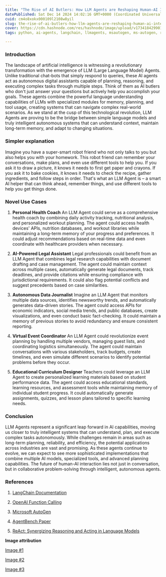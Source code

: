 ```yaml
---
title: "The Rise of AI Butlers: How LLM Agents are Reshaping Human-AI Interaction"
datePublished: Sat Dec 14 2024 14:02:16 GMT+0000 (Coordinated Universal Time)
cuid: cm4o8xokx000109l2108w8yil
slug: the-rise-of-ai-butlers-how-llm-agents-are-reshaping-human-ai-interaction
cover: https://cdn.hashnode.com/res/hashnode/image/upload/v1734184299012/f0dfd55c-02d4-4c09-a8e1-47e331f04875.png
tags: python, ai-agents, langchain, llmagents, msautogen, ms-autogen, react-agents, agentbench

---
```


### Introduction

The landscape of artificial intelligence is witnessing a revolutionary transformation with the emergence of LLM (Large Language Model) Agents. Unlike traditional chat-bots that simply respond to queries, these AI agents act as autonomous digital assistants capable of planning, reasoning, and executing complex tasks through multiple steps. Think of them as AI butlers who don't just answer your questions but actively help you accomplish your goals. These agents combine the powerful language understanding capabilities of LLMs with specialized modules for memory, planning, and tool usage, creating systems that can navigate complex real-world scenarios. As we stand at the cusp of this technological revolution, LLM Agents are proving to be the bridge between simple language models and truly intelligent autonomous systems that can understand context, maintain long-term memory, and adapt to changing situations.

### Simpler explanation

Imagine you have a super-smart robot friend who not only talks to you but also helps you with your homework. This robot friend can remember your conversations, make plans, and even use different tools to help you. If you ask it to draw a picture, it knows it needs to first get paper and crayons. If you ask it to bake cookies, it knows it needs to check the recipe, gather ingredients, and follow steps in order. That's what an LLM Agent is – a smart AI helper that can think ahead, remember things, and use different tools to help you get things done.

### Novel Use Cases

1. **Personal Health Coach** An LLM Agent could serve as a comprehensive health coach by combining daily activity tracking, nutritional analysis, and personalized workout planning. The agent could access health devices' APIs, nutrition databases, and workout libraries while maintaining a long-term memory of your progress and preferences. It could adjust recommendations based on real-time data and even coordinate with healthcare providers when necessary.
    
2. **AI-Powered Legal Assistant** Legal professionals could benefit from an LLM Agent that combines legal research capabilities with document drafting and case management. The agent could maintain context across multiple cases, automatically generate legal documents, track deadlines, and provide citations while ensuring compliance with jurisdictional requirements. It could also flag potential conflicts and suggest precedents based on case similarities.
    
3. **Autonomous Data Journalist** Imagine an LLM Agent that monitors multiple data sources, identifies newsworthy trends, and automatically generates data-driven stories. The agent could access APIs for economic indicators, social media trends, and public databases, create visualizations, and even conduct basic fact-checking. It could maintain a memory of previous stories to avoid redundancy and ensure consistent reporting.
    
4. **Virtual Event Coordinator** An LLM Agent could revolutionize event planning by handling multiple vendors, managing guest lists, and coordinating logistics simultaneously. The agent could maintain conversations with various stakeholders, track budgets, create timelines, and even simulate different scenarios to identify potential problems before they occur.
    
5. **Educational Curriculum Designer** Teachers could leverage an LLM Agent to create personalized learning materials based on student performance data. The agent could access educational standards, learning resources, and assessment tools while maintaining memory of individual student progress. It could automatically generate assignments, quizzes, and lesson plans tailored to specific learning needs.
    

### Conclusion

LLM Agents represent a significant leap forward in AI capabilities, moving us closer to truly intelligent systems that can understand, plan, and execute complex tasks autonomously. While challenges remain in areas such as long-term planning, reliability, and efficiency, the potential applications across industries are vast and promising. As these agents continue to evolve, we can expect to see more sophisticated implementations that combine multiple AI models, specialized tools, and advanced planning capabilities. The future of human-AI interaction lies not just in conversation, but in collaborative problem-solving through intelligent, autonomous agents.

### References

1. [LangChain Documentation](https://python.langchain.com/docs/get_started/introduction)
    
2. [OpenAI Function Calling](https://platform.openai.com/docs/guides/gpt/function-calling)
    
3. [Microsoft AutoGen](https://microsoft.github.io/autogen/)
    
4. [AgentBench Paper](https://arxiv.org/abs/2308.03688)
    
5. [ReAct: Synergizing Reasoning and Acting in Language Models](https://arxiv.org/abs/2210.03629)
    

**Image attribution**

[Image #1](https://www.freepik.com/free-vector/flat-international-mother-language-day-illustration_21530023.htm#fromView=search&page=1&position=1&uuid=27d51118-71c9-4bf6-85a2-91aa45c0f3a7)

[Image #2](https://www.freepik.com/free-vector/cute-robot-working-laptop-cartoon-vector-icon-illustration-science-technology-isolated-flat_214439541.htm#fromView=search&page=1&position=22&uuid=440af676-63d2-493c-b4b0-d21e05a2aa06)

[Image #3](https://www.freepik.com/free-vector/flat-hand-drawn-female-team-leader_12428199.htm#fromView=search&page=1&position=40&uuid=7814e271-5306-45d0-9a0d-2ca884770875)